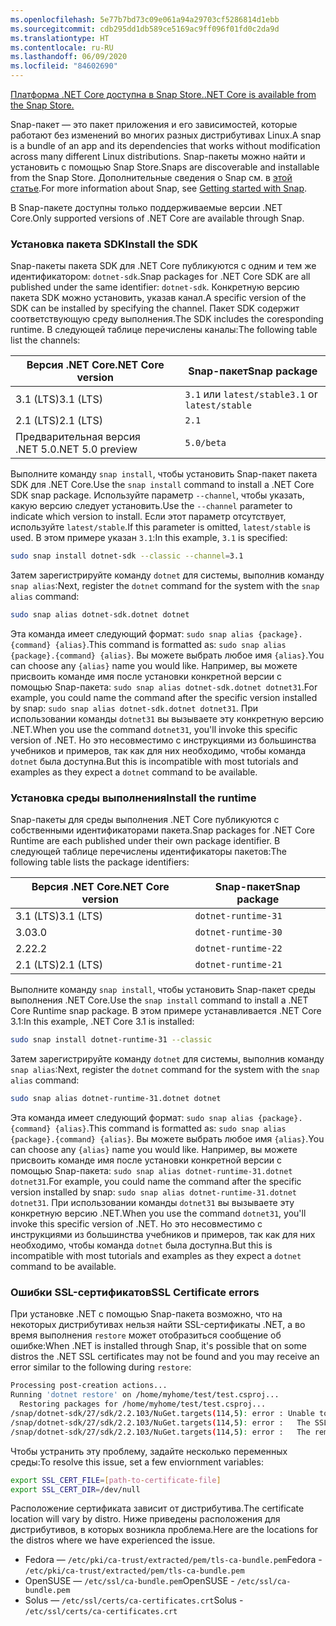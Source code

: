 ```yaml
---
ms.openlocfilehash: 5e77b7bd73c09e061a94a29703cf5286814d1ebb
ms.sourcegitcommit: cdb295dd1db589ce5169ac9ff096f01fd0c2da9d
ms.translationtype: HT
ms.contentlocale: ru-RU
ms.lasthandoff: 06/09/2020
ms.locfileid: "84602690"
---
```


[<span data-ttu-id="a1c0a-101">Платформа .NET Core доступна в Snap Store.</span><span class="sxs-lookup"><span data-stu-id="a1c0a-101">.NET Core is available from the Snap Store.</span></span>](https://snapcraft.io/dotnet-sdk)

<span data-ttu-id="a1c0a-102">Snap-пакет — это пакет приложения и его зависимостей, которые работают без изменений во многих разных дистрибутивах Linux.</span><span class="sxs-lookup"><span data-stu-id="a1c0a-102">A snap is a bundle of an app and its dependencies that works without modification across many different Linux distributions.</span></span> <span data-ttu-id="a1c0a-103">Snap-пакеты можно найти и установить с помощью Snap Store.</span><span class="sxs-lookup"><span data-stu-id="a1c0a-103">Snaps are discoverable and installable from the Snap Store.</span></span> <span data-ttu-id="a1c0a-104">Дополнительные сведения о Snap см. в [этой статье](https://snapcraft.io/docs/getting-started).</span><span class="sxs-lookup"><span data-stu-id="a1c0a-104">For more information about Snap, see [Getting started with Snap](https://snapcraft.io/docs/getting-started).</span></span>

<span data-ttu-id="a1c0a-105">В Snap-пакете доступны только поддерживаемые версии .NET Core.</span><span class="sxs-lookup"><span data-stu-id="a1c0a-105">Only supported versions of .NET Core are available through Snap.</span></span>

### <a name="install-the-sdk"></a><span data-ttu-id="a1c0a-106">Установка пакета SDK</span><span class="sxs-lookup"><span data-stu-id="a1c0a-106">Install the SDK</span></span>

<span data-ttu-id="a1c0a-107">Snap-пакеты пакета SDK для .NET Core публикуются с одним и тем же идентификатором: `dotnet-sdk`.</span><span class="sxs-lookup"><span data-stu-id="a1c0a-107">Snap packages for .NET Core SDK are all published under the same identifier: `dotnet-sdk`.</span></span> <span data-ttu-id="a1c0a-108">Конкретную версию пакета SDK можно установить, указав канал.</span><span class="sxs-lookup"><span data-stu-id="a1c0a-108">A specific version of the SDK can be installed by specifying the channel.</span></span> <span data-ttu-id="a1c0a-109">Пакет SDK содержит соответствующую среду выполнения.</span><span class="sxs-lookup"><span data-stu-id="a1c0a-109">The SDK includes the coresponding runtime.</span></span> <span data-ttu-id="a1c0a-110">В следующей таблице перечислены каналы:</span><span class="sxs-lookup"><span data-stu-id="a1c0a-110">The following table list the channels:</span></span>

| <span data-ttu-id="a1c0a-111">Версия .NET Core</span><span class="sxs-lookup"><span data-stu-id="a1c0a-111">.NET Core version</span></span> | <span data-ttu-id="a1c0a-112">Snap-пакет</span><span class="sxs-lookup"><span data-stu-id="a1c0a-112">Snap package</span></span>             |
|-------------------|--------------------------|
| <span data-ttu-id="a1c0a-113">3.1 (LTS)</span><span class="sxs-lookup"><span data-stu-id="a1c0a-113">3.1 (LTS)</span></span>         | <span data-ttu-id="a1c0a-114">`3.1` или `latest/stable`</span><span class="sxs-lookup"><span data-stu-id="a1c0a-114">`3.1` or `latest/stable`</span></span> |
| <span data-ttu-id="a1c0a-115">2.1 (LTS)</span><span class="sxs-lookup"><span data-stu-id="a1c0a-115">2.1 (LTS)</span></span>         | `2.1`                    |
| <span data-ttu-id="a1c0a-116">Предварительная версия .NET 5.0</span><span class="sxs-lookup"><span data-stu-id="a1c0a-116">.NET 5.0 preview</span></span>  | `5.0/beta`               |

<span data-ttu-id="a1c0a-117">Выполните команду `snap install`, чтобы установить Snap-пакет пакета SDK для .NET Core.</span><span class="sxs-lookup"><span data-stu-id="a1c0a-117">Use the `snap install` command to install a .NET Core SDK snap package.</span></span> <span data-ttu-id="a1c0a-118">Используйте параметр `--channel`, чтобы указать, какую версию следует установить.</span><span class="sxs-lookup"><span data-stu-id="a1c0a-118">Use the `--channel` parameter to indicate which version to install.</span></span> <span data-ttu-id="a1c0a-119">Если этот параметр отсутствует, используйте `latest/stable`.</span><span class="sxs-lookup"><span data-stu-id="a1c0a-119">If this parameter is omitted, `latest/stable` is used.</span></span> <span data-ttu-id="a1c0a-120">В этом примере указан `3.1`:</span><span class="sxs-lookup"><span data-stu-id="a1c0a-120">In this example, `3.1` is specified:</span></span>

```bash
sudo snap install dotnet-sdk --classic --channel=3.1
```

<span data-ttu-id="a1c0a-121">Затем зарегистрируйте команду `dotnet` для системы, выполнив команду `snap alias`:</span><span class="sxs-lookup"><span data-stu-id="a1c0a-121">Next, register the `dotnet` command for the system with the `snap alias` command:</span></span>

```bash
sudo snap alias dotnet-sdk.dotnet dotnet
```

<span data-ttu-id="a1c0a-122">Эта команда имеет следующий формат: `sudo snap alias {package}.{command} {alias}`.</span><span class="sxs-lookup"><span data-stu-id="a1c0a-122">This command is formatted as: `sudo snap alias {package}.{command} {alias}`.</span></span> <span data-ttu-id="a1c0a-123">Вы можете выбрать любое имя `{alias}`.</span><span class="sxs-lookup"><span data-stu-id="a1c0a-123">You can choose any `{alias}` name you would like.</span></span> <span data-ttu-id="a1c0a-124">Например, вы можете присвоить команде имя после установки конкретной версии с помощью Snap-пакета: `sudo snap alias dotnet-sdk.dotnet dotnet31`.</span><span class="sxs-lookup"><span data-stu-id="a1c0a-124">For example, you could name the command after the specific version installed by snap: `sudo snap alias dotnet-sdk.dotnet dotnet31`.</span></span> <span data-ttu-id="a1c0a-125">При использовании команды `dotnet31` вы вызываете эту конкретную версию .NET.</span><span class="sxs-lookup"><span data-stu-id="a1c0a-125">When you use the command `dotnet31`, you'll invoke this specific version of .NET.</span></span> <span data-ttu-id="a1c0a-126">Но это несовместимо с инструкциями из большинства учебников и примеров, так как для них необходимо, чтобы команда `dotnet` была доступна.</span><span class="sxs-lookup"><span data-stu-id="a1c0a-126">But this is incompatible with most tutorials and examples as they expect a `dotnet` command to be available.</span></span>

### <a name="install-the-runtime"></a><span data-ttu-id="a1c0a-127">Установка среды выполнения</span><span class="sxs-lookup"><span data-stu-id="a1c0a-127">Install the runtime</span></span>

<span data-ttu-id="a1c0a-128">Snap-пакеты для среды выполнения .NET Core публикуются с собственными идентификаторами пакета.</span><span class="sxs-lookup"><span data-stu-id="a1c0a-128">Snap packages for .NET Core Runtime are each published under their own package identifier.</span></span> <span data-ttu-id="a1c0a-129">В следующей таблице перечислены идентификаторы пакетов:</span><span class="sxs-lookup"><span data-stu-id="a1c0a-129">The following table lists the package identifiers:</span></span>

| <span data-ttu-id="a1c0a-130">Версия .NET Core</span><span class="sxs-lookup"><span data-stu-id="a1c0a-130">.NET Core version</span></span> | <span data-ttu-id="a1c0a-131">Snap-пакет</span><span class="sxs-lookup"><span data-stu-id="a1c0a-131">Snap package</span></span>        |
|-------------------|---------------------|
| <span data-ttu-id="a1c0a-132">3.1 (LTS)</span><span class="sxs-lookup"><span data-stu-id="a1c0a-132">3.1 (LTS)</span></span>         | `dotnet-runtime-31` |
| <span data-ttu-id="a1c0a-133">3.0</span><span class="sxs-lookup"><span data-stu-id="a1c0a-133">3.0</span></span>               | `dotnet-runtime-30` |
| <span data-ttu-id="a1c0a-134">2.2</span><span class="sxs-lookup"><span data-stu-id="a1c0a-134">2.2</span></span>               | `dotnet-runtime-22` |
| <span data-ttu-id="a1c0a-135">2.1 (LTS)</span><span class="sxs-lookup"><span data-stu-id="a1c0a-135">2.1 (LTS)</span></span>         | `dotnet-runtime-21` |

<span data-ttu-id="a1c0a-136">Выполните команду `snap install`, чтобы установить Snap-пакет среды выполнения .NET Core.</span><span class="sxs-lookup"><span data-stu-id="a1c0a-136">Use the `snap install` command to install a .NET Core Runtime snap package.</span></span> <span data-ttu-id="a1c0a-137">В этом примере устанавливается .NET Core 3.1:</span><span class="sxs-lookup"><span data-stu-id="a1c0a-137">In this example, .NET Core 3.1 is installed:</span></span>

```bash
sudo snap install dotnet-runtime-31 --classic
```

<span data-ttu-id="a1c0a-138">Затем зарегистрируйте команду `dotnet` для системы, выполнив команду `snap alias`:</span><span class="sxs-lookup"><span data-stu-id="a1c0a-138">Next, register the `dotnet` command for the system with the `snap alias` command:</span></span>

```bash
sudo snap alias dotnet-runtime-31.dotnet dotnet
```

<span data-ttu-id="a1c0a-139">Эта команда имеет следующий формат: `sudo snap alias {package}.{command} {alias}`.</span><span class="sxs-lookup"><span data-stu-id="a1c0a-139">This command is formatted as: `sudo snap alias {package}.{command} {alias}`.</span></span> <span data-ttu-id="a1c0a-140">Вы можете выбрать любое имя `{alias}`.</span><span class="sxs-lookup"><span data-stu-id="a1c0a-140">You can choose any `{alias}` name you would like.</span></span> <span data-ttu-id="a1c0a-141">Например, вы можете присвоить команде имя после установки конкретной версии с помощью Snap-пакета: `sudo snap alias dotnet-runtime-31.dotnet dotnet31`.</span><span class="sxs-lookup"><span data-stu-id="a1c0a-141">For example, you could name the command after the specific version installed by snap: `sudo snap alias dotnet-runtime-31.dotnet dotnet31`.</span></span> <span data-ttu-id="a1c0a-142">При использовании команды `dotnet31` вы вызываете эту конкретную версию .NET.</span><span class="sxs-lookup"><span data-stu-id="a1c0a-142">When you use the command `dotnet31`, you'll invoke this specific version of .NET.</span></span> <span data-ttu-id="a1c0a-143">Но это несовместимо с инструкциями из большинства учебников и примеров, так как для них необходимо, чтобы команда `dotnet` была доступна.</span><span class="sxs-lookup"><span data-stu-id="a1c0a-143">But this is incompatible with most tutorials and examples as they expect a `dotnet` command to be available.</span></span>

### <a name="ssl-certificate-errors"></a><span data-ttu-id="a1c0a-144">Ошибки SSL-сертификатов</span><span class="sxs-lookup"><span data-stu-id="a1c0a-144">SSL Certificate errors</span></span>

<span data-ttu-id="a1c0a-145">При установке .NET с помощью Snap-пакета возможно, что на некоторых дистрибутивах нельзя найти SSL-сертификаты .NET, а во время выполнения `restore` может отобразиться сообщение об ошибке:</span><span class="sxs-lookup"><span data-stu-id="a1c0a-145">When .NET is installed through Snap, it's possible that on some distros the .NET SSL certificates may not be found and you may receive an error similar to the following during `restore`:</span></span>

```bash
Processing post-creation actions...
Running 'dotnet restore' on /home/myhome/test/test.csproj...
  Restoring packages for /home/myhome/test/test.csproj...
/snap/dotnet-sdk/27/sdk/2.2.103/NuGet.targets(114,5): error : Unable to load the service index for source https://api.nuget.org/v3/index.json. [/home/myhome/test/test.csproj]
/snap/dotnet-sdk/27/sdk/2.2.103/NuGet.targets(114,5): error :   The SSL connection could not be established, see inner exception. [/home/myhome/test/test.csproj]
/snap/dotnet-sdk/27/sdk/2.2.103/NuGet.targets(114,5): error :   The remote certificate is invalid according to the validation procedure. [/home/myhome/test/test.csproj]
```

<span data-ttu-id="a1c0a-146">Чтобы устранить эту проблему, задайте несколько переменных среды:</span><span class="sxs-lookup"><span data-stu-id="a1c0a-146">To resolve this issue, set a few enviornment variables:</span></span>

```bash
export SSL_CERT_FILE=[path-to-certificate-file]
export SSL_CERT_DIR=/dev/null
```

<span data-ttu-id="a1c0a-147">Расположение сертификата зависит от дистрибутива.</span><span class="sxs-lookup"><span data-stu-id="a1c0a-147">The certificate location will vary by distro.</span></span> <span data-ttu-id="a1c0a-148">Ниже приведены расположения для дистрибутивов, в которых возникла проблема.</span><span class="sxs-lookup"><span data-stu-id="a1c0a-148">Here are the locations for the distros where we have experienced the issue.</span></span>

* <span data-ttu-id="a1c0a-149">Fedora — `/etc/pki/ca-trust/extracted/pem/tls-ca-bundle.pem`</span><span class="sxs-lookup"><span data-stu-id="a1c0a-149">Fedora - `/etc/pki/ca-trust/extracted/pem/tls-ca-bundle.pem`</span></span>
* <span data-ttu-id="a1c0a-150">OpenSUSE — `/etc/ssl/ca-bundle.pem`</span><span class="sxs-lookup"><span data-stu-id="a1c0a-150">OpenSUSE - `/etc/ssl/ca-bundle.pem`</span></span>
* <span data-ttu-id="a1c0a-151">Solus — `/etc/ssl/certs/ca-certificates.crt`</span><span class="sxs-lookup"><span data-stu-id="a1c0a-151">Solus - `/etc/ssl/certs/ca-certificates.crt`</span></span>
